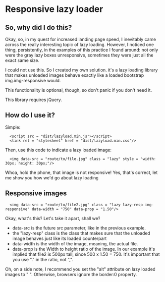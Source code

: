 # Responsive lazy loader

## So, why did I do this?

Okay, so, in my quest for increased landing page speed, I inevitably came across
the really interesting topic of lazy loading. However, I noticed one thing, persistently,
in the examples of this practice I found around: not only were the gray lazy boxes
unresponsive, sometimes they were just all the exact same size.

I could not use this. So I created my own solution. it's a lazy loading library
that makes unloaded images behave exactly like a loaded bootstrap img.img-responsive would.

This functionality is optional, though, so don't panic if you don't need it.

This library requires jQuery.

## How do I use it?
Simple:

```
  <script src = "dist/lazyload.min.js"></script>
  <link rel = "stylesheet" href = "dist/lazyload.min.css"/>
```

Then, use this code to indicate a lazy loaded image:
```
  <img data-src = "route/to/file.jpg" class = "lazy" style = "width: 30px; height: 30px;"/>
```

Whoa, hold the phone, that image is not responsive!
Yes, that's correct, let me show you how we'd go about lazy loading

## Responsive images

```
  <img data-src = "route/to/file2.jpg" class = "lazy lazy-resp img-responsive" data-width = "750" data-prop = "1.50"/>
```

Okay, what's this? Let's take it apart, shall we?

- data-src is the future src parameter, like in the previous example.
- the "lazy-resp" class is the class that makes sure that the unloaded image behaves
just like its loaded counterpart
- data-width is the width of the image, meaning, the actual file.
- data-prop is the Width to height ratio of the image. In our example it's implied
that file2 is 500px tall, since 500 x 1.50 = 750. It's important that you use "." in the ratio, not ",".


Oh, on a side note, I recommend you set the "alt" attribute on lazy loaded images to " ". Otherwise,
browsers ignore the border:0 property.

